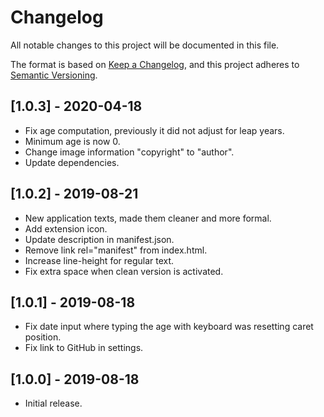# Changelog

All notable changes to this project will be documented in this file.

The format is based on [Keep a Changelog](https://keepachangelog.com/en/1.0.0/),
and this project adheres to [Semantic Versioning](https://semver.org/spec/v2.0.0.html).

## [1.0.3] - 2020-04-18

- Fix age computation, previously it did not adjust for leap years.
- Minimum age is now 0.
- Change image information "copyright" to "author".
- Update dependencies.

## [1.0.2] - 2019-08-21

- New application texts, made them cleaner and more formal.
- Add extension icon.
- Update description in manifest.json.
- Remove link rel="manifest" from index.html.
- Increase line-height for regular text.
- Fix extra space when clean version is activated.

## [1.0.1] - 2019-08-18

- Fix date input where typing the age with keyboard was resetting caret position.
- Fix link to GitHub in settings.

## [1.0.0] - 2019-08-18

- Initial release.
